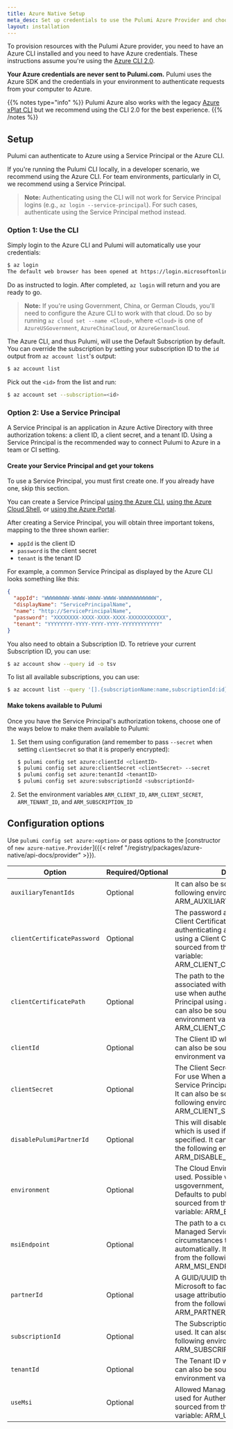 ```yaml
---
title: Azure Native Setup
meta_desc: Set up credentials to use the Pulumi Azure Provider and choose configuration options to customize how the provider works.
layout: installation
---
```


To provision resources with the Pulumi Azure provider, you need to have an Azure CLI installed and you need to have Azure credentials. These instructions assume you're using the [Azure CLI 2.0](https://github.com/Azure/azure-cli).

**Your Azure credentials are never sent to Pulumi.com.** Pulumi uses the Azure SDK and the credentials in your environment to authenticate requests from your computer to Azure.

{{% notes type="info" %}}
Pulumi Azure also works with the legacy [Azure xPlat CLI](https://github.com/Azure/azure-xplat-cli) but we recommend using the CLI 2.0 for the best experience.
{{% /notes %}}

## Setup

Pulumi can authenticate to Azure using a Service Principal or the Azure CLI.

If you're running the Pulumi CLI locally, in a developer scenario, we recommend using the Azure CLI. For team environments, particularly in CI, we recommend using a Service Principal.

> **Note:** Authenticating using the CLI will not work for Service Principal logins (e.g.,
> `az login --service-principal`).  For such cases, authenticate using the Service Principal method instead.

### Option 1: Use the CLI

Simply login to the Azure CLI and Pulumi will automatically use your credentials:

```bash
$ az login
The default web browser has been opened at https://login.microsoftonline.com/common/oauth2/authorize. Please continue the login in the web browser. If no web browser is available or if the web browser fails to open, use device code flow with `az login --use-device-code`.
```

Do as instructed to login.  After completed, `az login` will return and you are ready to go.

> **Note:** If you're using Government, China, or German Clouds, you'll need to configure the Azure CLI to work with that cloud.  Do so by running `az cloud set --name <Cloud>`, where `<Cloud>` is one of `AzureUSGovernment`, `AzureChinaCloud`, or `AzureGermanCloud`.

The Azure CLI, and thus Pulumi, will use the Default Subscription by default. You can override the subscription by setting your subscription ID to the `id` output from `az account list`'s output:

```bash
$ az account list
```

Pick out the `<id>` from the list and run:

```bash
$ az account set --subscription=<id>
```

### Option 2: Use a Service Principal

A Service Principal is an application in Azure Active Directory with three authorization tokens: a client ID, a client secret, and a tenant ID. Using a Service Principal is the recommended way to connect Pulumi to Azure in a team or CI setting.

#### Create your Service Principal and get your tokens

To use a Service Principal, you must first create one. If you already have one, skip this section.

You can create a Service Principal [using the Azure CLI]((https://docs.microsoft.com/en-us/cli/azure/create-an-azure-service-principal-azure-cli?view=azure-cli-latest)), [using the Azure Cloud Shell](https://shell.azure.com/), or [using the Azure Portal](https://docs.microsoft.com/en-us/azure/azure-resource-manager/resource-group-create-service-principal-portal?view=azure-cli-latest).

After creating a Service Principal, you will obtain three important tokens, mapping to the three shown earlier:

* `appId` is the client ID
* `password` is the client secret
* `tenant` is the tenant ID

For example, a common Service Principal as displayed by the Azure CLI looks something like this:

```json
{
  "appId": "WWWWWWWW-WWWW-WWWW-WWWW-WWWWWWWWWWWW",
  "displayName": "ServicePrincipalName",
  "name": "http://ServicePrincipalName",
  "password": "XXXXXXXX-XXXX-XXXX-XXXX-XXXXXXXXXXXX",
  "tenant": "YYYYYYYY-YYYY-YYYY-YYYY-YYYYYYYYYYYY"
}
```

You also need to obtain a Subscription ID. To retrieve your current Subscription ID, you can use:

```bash
$ az account show --query id -o tsv
```

To list all available subscriptions, you can use:

```bash
$ az account list --query '[].{subscriptionName:name,subscriptionId:id}' -o tsv
```

#### Make tokens available to Pulumi

Once you have the Service Principal's authorization tokens, choose one of the ways below to make them available to Pulumi:

1. Set them using configuration (and remember to pass `--secret` when setting `clientSecret` so that it is properly encrypted):

    ```bash
    $ pulumi config set azure:clientId <clientID>
    $ pulumi config set azure:clientSecret <clientSecret> --secret
    $ pulumi config set azure:tenantId <tenantID>
    $ pulumi config set azure:subscriptionId <subscriptionId>
    ```

1. Set the environment variables `ARM_CLIENT_ID`, `ARM_CLIENT_SECRET`, `ARM_TENANT_ID`, and `ARM_SUBSCRIPTION_ID`

## Configuration options

Use `pulumi config set azure:<option>` or pass options to the [constructor of `new azure-native.Provider`]({{< relref "/registry/packages/azure-native/api-docs/provider" >}}).

| Option                      | Required/Optional | Description                                                                                                                                                                                                                                         |
|-----------------------------|-------------------|-----------------------------------------------------------------------------------------------------------------------------------------------------------------------------------------------------------------------------------------------------|
| `auxiliaryTenantIds`        | Optional          | It can also be sourced from the following environment variable: ARM_AUXILIARY_TENANT_IDS                                                                                                                                                            |
| `clientCertificatePassword` | Optional          | The password associated with the Client Certificate. For use when authenticating as a Service Principal using a Client Certificate It can also be sourced from the following environment variable: ARM_CLIENT_CERTIFICATE_PASSWORD                  |
| `clientCertificatePath`     | Optional          | The path to the Client Certificate associated with the Service Principal for use when authenticating as a Service Principal using a Client Certificate. It can also be sourced from the following environment variable: ARM_CLIENT_CERTIFICATE_PATH |
| `clientId`                  | Optional          | The Client ID which should be used. It can also be sourced from the following environment variable: ARM_CLIENT_ID                                                                                                                                   |
| `clientSecret`              | Optional          | The Client Secret which should be used. For use When authenticating as a Service Principal using a Client Secret. It can also be sourced from the following environment variable: ARM_CLIENT_SECRET                                                 |
| `disablePulumiPartnerId`    | Optional          | This will disable the Pulumi Partner ID which is used if a custom partnerId isn’t specified. It can also be sourced from the following environment variable: ARM_DISABLE_PULUMI_PARTNER_ID                                                          |
| `environment`               | Optional          | The Cloud Environment which should be used. Possible values are public, usgovernment, german, and china. Defaults to public. It can also be sourced from the following environment variable: ARM_ENVIRONMENT                                        |
| `msiEndpoint`               | Optional          | The path to a custom endpoint for Managed Service Identity - in most circumstances this should be detected automatically. It can also be sourced from the following environment variable: ARM_MSI_ENDPOINT                                          |
| `partnerId`                 | Optional          | A GUID/UUID that is registered with Microsoft to facilitate partner resource usage attribution. It can also be sourced from the following environment variable: ARM_PARTNER_ID                                                                      |
| `subscriptionId`            | Optional          | The Subscription ID which should be used. It can also be sourced from the following environment variable: ARM_SUBSCRIPTION_ID                                                                                                                       |
| `tenantId`                  | Optional          | The Tenant ID which should be used. It can also be sourced from the following environment variable: ARM_TENANT_ID                                                                                                                                   |
| `useMsi`                    | Optional          | Allowed Managed Service Identity be used for Authentication. It can also be sourced from the following environment variable: ARM_USE_MSI                                                                                                            |
